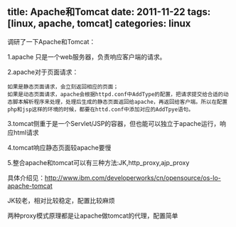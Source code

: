 title: Apache和Tomcat
date: 2011-11-22
tags: [linux, apache, tomcat]
categories: linux
---

调研了一下Apache和Tomcat：

1.apache 只是一个web服务器，负责响应客户端的请求。

2.apache对于页面请求：

<!--more-->

    如果是静态页面请求，会立刻返回相应的页面；
    如果是动态页面请求，apache会根据httpd.conf中AddType的配置，把请求提交给合适的动态脚本解析程序来处理，处理后生成的静态页面返回给apache，再返回给客户端。所以在配置php和jsp这样的环境的时候，都要在httd.conf中添加对应的AddTpye语句。

3.tomcat侧重于是一个Servlet/JSP的容器，但也能可以独立于apache运行，响应html请求

4.tomcat响应静态页面较apache要慢

5.整合apache和tomcat可以有三种方法:JK,http\_proxy,ajp\_proxy

具体介绍见：<http://www.ibm.com/developerworks/cn/opensource/os-lo-apache-tomcat>

JK较老，相对比较稳定，配置比较麻烦

两种proxy模式原理都是让apache做tomcat的代理，配置简单
